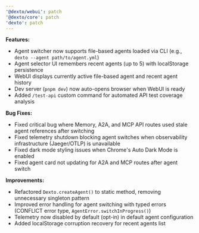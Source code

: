 ```yaml
---
'@dexto/webui': patch
'@dexto/core': patch
'dexto': patch
---
```


**Features:**
- Agent switcher now supports file-based agents loaded via CLI (e.g., `dexto --agent path/to/agent.yml`)
- Agent selector UI remembers recent agents (up to 5) with localStorage persistence
- WebUI displays currently active file-based agent and recent agent history
- Dev server (`pnpm dev`) now auto-opens browser when WebUI is ready
- Added `/test-api` custom command for automated API test coverage analysis

**Bug Fixes:**
- Fixed critical bug where Memory, A2A, and MCP API routes used stale agent references after switching
- Fixed telemetry shutdown blocking agent switches when observability infrastructure (Jaeger/OTLP) is unavailable
- Fixed dark mode styling issues when Chrome's Auto Dark Mode is enabled
- Fixed agent card not updating for A2A and MCP routes after agent switch

**Improvements:**
- Refactored `Dexto.createAgent()` to static method, removing unnecessary singleton pattern
- Improved error handling for agent switching with typed errors (CONFLICT error type, `AgentError.switchInProgress()`)
- Telemetry now disabled by default (opt-in) in default agent configuration
- Added localStorage corruption recovery for recent agents list
